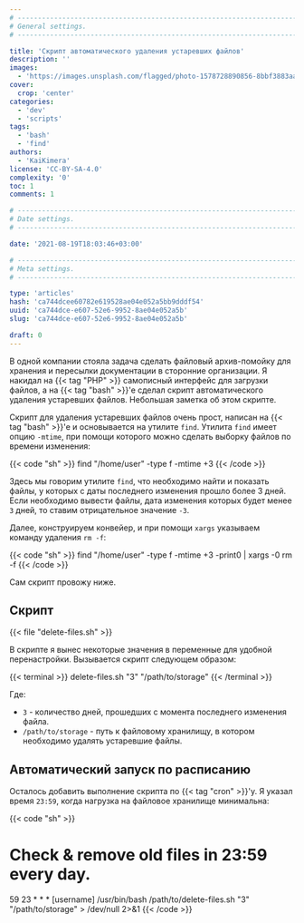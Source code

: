```yaml
---
# -------------------------------------------------------------------------------------------------------------------- #
# General settings.
# -------------------------------------------------------------------------------------------------------------------- #

title: 'Скрипт автоматического удаления устаревших файлов'
description: ''
images:
  - 'https://images.unsplash.com/flagged/photo-1578728890856-8bbf3883aa6d'
cover:
  crop: 'center'
categories:
  - 'dev'
  - 'scripts'
tags:
  - 'bash'
  - 'find'
authors:
  - 'KaiKimera'
license: 'CC-BY-SA-4.0'
complexity: '0'
toc: 1
comments: 1

# -------------------------------------------------------------------------------------------------------------------- #
# Date settings.
# -------------------------------------------------------------------------------------------------------------------- #

date: '2021-08-19T18:03:46+03:00'

# -------------------------------------------------------------------------------------------------------------------- #
# Meta settings.
# -------------------------------------------------------------------------------------------------------------------- #

type: 'articles'
hash: 'ca744dcee60782e619528ae04e052a5bb9dddf54'
uuid: 'ca744dce-e607-52e6-9952-8ae04e052a5b'
slug: 'ca744dce-e607-52e6-9952-8ae04e052a5b'

draft: 0
---
```


В одной компании стояла задача сделать файловый архив-помойку для хранения и пересылки документации в сторонние организации. Я накидал на {{< tag "PHP" >}} самописный интерфейс для загрузки файлов, а на {{< tag "bash" >}}'е сделал скрипт автоматического удаления устаревших файлов. Небольшая заметка об этом скрипте.

<!--more-->

Скрипт для удаления устаревших файлов очень прост, написан на {{< tag "bash" >}}'е и основывается на утилите `find`. Утилита `find` имеет опцию `-mtime`, при помощи которого можно сделать выборку файлов по времени изменения:

{{< code "sh" >}}
find "/home/user" -type f -mtime +3
{{< /code >}}

Здесь мы говорим утилите `find`, что необходимо найти и показать файлы, у которых с даты последнего изменения прошло более 3 дней. Если необходимо вывести файлы, дата изменения которых будет менее `3` дней, то ставим отрицательное значение `-3`.

Далее, конструируем конвейер, и при помощи `xargs` указываем команду удаления `rm -f`:

{{< code "sh" >}}
find "/home/user" -type f -mtime +3 -print0 | xargs -0 rm -f
{{< /code >}}

Сам скрипт провожу ниже.

## Скрипт

{{< file "delete-files.sh" >}}

В скрипте я вынес некоторые значения в переменные для удобной перенастройки. Вызывается скрипт следующем образом:

{{< terminal >}}
delete-files.sh "3" "/path/to/storage"
{{< /terminal >}}

Где:

- `3` - количество дней, прошедших с момента последнего изменения файла.
- `/path/to/storage` - путь к файловому хранилищу, в котором необходимо удалять устаревшие файлы.

## Автоматический запуск по расписанию

Осталось добавить выполнение скрипта по {{< tag "cron" >}}'у. Я указал время `23:59`, когда нагрузка на файловое хранилище минимальна:

{{< code "sh" >}}
# Check & remove old files in 23:59 every day.
59 23 * * * [username] /usr/bin/bash /path/to/delete-files.sh "3" "/path/to/storage" > /dev/null 2>&1
{{< /code >}}
